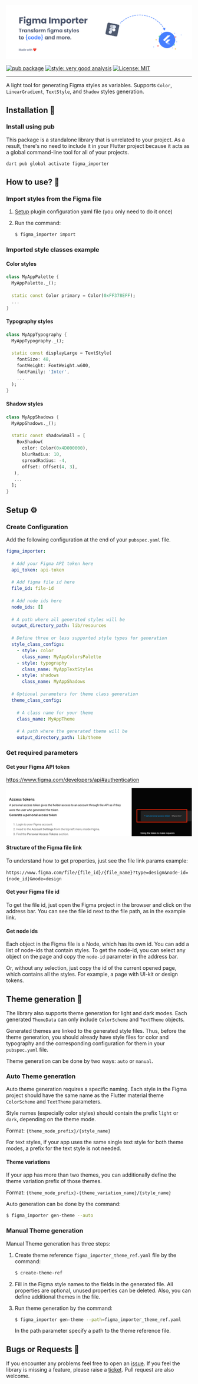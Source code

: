 ![Banner](https://raw.githubusercontent.com/KhalillHussein/figma_importer/main/doc/figma_importer_cover.png?raw=true)


[![pub package][pub_badge]][pub_link]
[![style: very good analysis][very_good_analysis_badge]][very_good_analysis_link]
[![License: MIT][license_badge]][license_link]

---

A light tool for generating Figma styles as variables.
Supports `Color`, `LinearGradient`, `TextStyle`, and `Shadow` styles generation. 

## Installation 🚀

### Install using pub

This package is a standalone library that is unrelated to your project. As a result, there's no need to include it in your Flutter project because it acts as a global command-line tool for all of your projects.

```sh
dart pub global activate figma_importer
```

## How to use? 🧐

### Import styles from the Figma file

1. [Setup](#setup-gear) plugin configuration yaml file (you only need to do it once)

2. Run the command:

   ```sh
   $ figma_importer import
   ```
   
### Imported style classes example

#### Color styles

```dart
class MyAppPalette {
  MyAppPalette._();

  static const Color primary = Color(0xFF378EFF);
  ...
}
```

#### Typography styles
```dart
class MyAppTypography {
  MyAppTypography._();

  static const displayLarge = TextStyle(
    fontSize: 48,
    fontWeight: FontWeight.w600,
    fontFamily: 'Inter',
    ...
  );
}
```

#### Shadow styles
```dart
class MyAppShadows {
  MyAppShadows._();

  static const shadowSmall = [
    BoxShadow(
      color: Color(0x4D000000),
      blurRadius: 10,
      spreadRadius: -4,
      offset: Offset(4, 3),
   ),
   ...
  ];
}
```

## Setup ⚙️

### Create Configuration

Add the following configuration at the end of your `pubspec.yaml` file.

```yaml
figma_importer:

  # Add your Figma API token here
  api_token: api-token

  # Add figma file id here
  file_id: file-id

  # Add node ids here
  node_ids: []

  # A path where all generated styles will be
  output_directory_path: lib/resources

  # Define three or less supported style types for generation
  style_class_configs:
    - style: color
      class_name: MyAppColorsPalette
    - style: typography
      class_name: MyAppTextStyles
    - style: shadows
      class_name: MyAppShadows

  # Optional parameters for theme class generation
  theme_class_config:

    # A class name for your theme
    class_name: MyAppTheme

    # A path where the generated theme will be
    output_directory_path: lib/theme
```

### Get required parameters

#### Get your Figma API token

https://www.figma.com/developers/api#authentication

![Get token](https://raw.githubusercontent.com/KhalillHussein/figma_importer/main/doc/get_figma_api_token.png)

#### Structure of the Figma file link
To understand how to get properties, just see the file link params example:

`https://www.figma.com/file/{file_id}/{file_name}?type=design&node-id={node_id}&mode=design`


#### Get your Figma file id
To get the file id, just open the Figma project in the browser and click on the address bar. You can see the file id next to the file path, as in the example link.

#### Get node ids
Each object in the Figma file is a Node, which has its own id. You can add a list of node-ids that contain styles. 
To get the node-id, you can select any object on the page and copy the `node-id` parameter in the address bar.

Or, without any selection, just copy the id of the current opened page, which contains all the styles. For example, a page with UI-kit or design tokens.

## Theme generation 🎨

The library also supports theme generation for light and dark modes. Each generated `ThemeData` can only include `ColorScheme` and `TextTheme` objects.

Generated themes are linked to the generated style files. Thus, before the theme generation, you should already have style files for color and typography and the corresponding configuration for them in your `pubspec.yaml` file.

Theme generation can be done by two ways: `auto` or `manual`.

### Auto Theme generation

Auto theme generation requires a specific naming. Each style in the Figma project should have the same name as the Flutter material theme `ColorScheme` and `TextTheme` parameters. 

Style names (especially color styles) should contain the prefix `light` or `dark`, depending on the theme mode. 

Format: `{theme_mode_prefix}/{style_name}`

For text styles, if your app uses the same single text style for both theme modes, a prefix for the text style is not needed.

#### Theme variations

If your app has more than two themes, you can additionally define the theme variation prefix of those themes.

Format: `{theme_mode_prefix}-{theme_variation_name}/{style_name}`

Auto generation can be done by the command:

```sh
$ figma_importer gen-theme --auto
```

### Manual Theme generation

Manual Theme generation has three steps:
1. Create theme reference `figma_importer_theme_ref.yaml` file by the command:
   ```sh
   $ create-theme-ref
   ```
   
2. Fill in the Figma style names to the fields in the generated file. All properties are optional, unused properties can be deleted. Also, you can define additional themes in the file. 

3. Run theme generation by the command:

   ```sh
   $ figma_importer gen-theme --path=figma_importer_theme_ref.yaml
   ```

   In the path parameter specify a path to the theme reference file.
   

## Bugs or Requests 🤝

If you encounter any problems feel free to open an [issue](https://github.com/khalilHussein/figma_importer/issues/new?template=bug_report.md). If you feel the library is missing a feature, please raise a [ticket](https://github.com/khalillHussein/figma_importer/issues/new?template=feature_request.md). Pull request are also welcome.

[pub_badge]: https://img.shields.io/pub/v/figma_importer.svg
[pub_link]: https://pub.dartlang.org/packages/figma_importer
[license_badge]: https://img.shields.io/badge/license-MIT-blue.svg
[license_link]: https://opensource.org/licenses/MIT
[very_good_analysis_badge]: https://img.shields.io/badge/style-very_good_analysis-B22C89.svg
[very_good_analysis_link]: https://pub.dev/packages/very_good_analysis